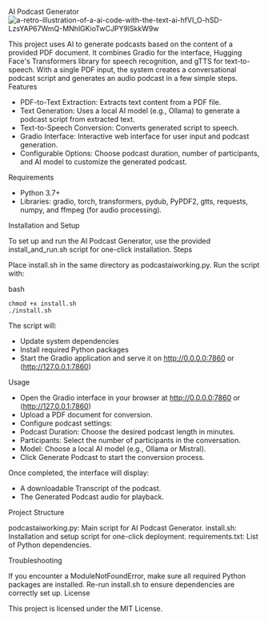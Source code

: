 AI Podcast Generator
![a-retro-illustration-of-a-ai-code-with-the-text-ai-hfVI_O-hSD-LzsYAP67WmQ-MNhlGKioTwCJPY9lSkkW9w](https://github.com/user-attachments/assets/acaaa93b-237f-4caf-80ee-c26c5618fb61)


This project uses AI to generate podcasts based on the content of a provided PDF document. It combines Gradio for the interface, Hugging Face's Transformers library for speech recognition, and gTTS for text-to-speech. With a single PDF input, the system creates a conversational podcast script and generates an audio podcast in a few simple steps.
Features

* PDF-to-Text Extraction: Extracts text content from a PDF file.
* Text Generation: Uses a local AI model (e.g., Ollama) to generate a podcast script from extracted text.
* Text-to-Speech Conversion: Converts generated script to speech.
* Gradio Interface: Interactive web interface for user input and podcast generation.
* Configurable Options: Choose podcast duration, number of participants, and AI model to customize the generated podcast.

Requirements

 * Python 3.7+
 * Libraries: gradio, torch, transformers, pydub, PyPDF2, gtts, requests, numpy, and ffmpeg (for audio processing).

Installation and Setup

To set up and run the AI Podcast Generator, use the provided install_and_run.sh script for one-click installation.
Steps

Place install.sh in the same directory as podcastaiworking.py.
Run the script with:

bash

    chmod +x install.sh
    ./install.sh

The script will:

* Update system dependencies
* Install required Python packages
* Start the Gradio application and serve it on http://0.0.0.0:7860 or (http://127.0.0.1:7860)

Usage

* Open the Gradio interface in your browser at http://0.0.0.0:7860 or (http://127.0.0.1:7860)
* Upload a PDF document for conversion.
* Configure podcast settings:
* Podcast Duration: Choose the desired podcast length in minutes.
* Participants: Select the number of participants in the conversation.
* Model: Choose a local AI model (e.g., Ollama or Mistral).
* Click Generate Podcast to start the conversion process.

Once completed, the interface will display:

* A downloadable Transcript of the podcast.
* The Generated Podcast audio for playback.

Project Structure

podcastaiworking.py: Main script for AI Podcast Generator.
install.sh: Installation and setup script for one-click deployment.
requirements.txt: List of Python dependencies.

Troubleshooting

If you encounter a ModuleNotFoundError, make sure all required Python packages are installed. Re-run install.sh to ensure dependencies are correctly set up.
License

This project is licensed under the MIT License.
